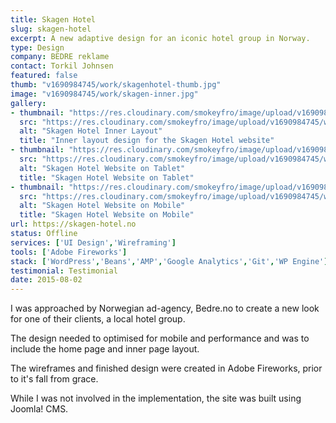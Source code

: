 ```yaml
---
title: Skagen Hotel
slug: skagen-hotel
excerpt: A new adaptive design for an iconic hotel group in Norway.
type: Design
company: BEDRE reklame
contact: Torkil Johnsen
featured: false
thumb: "v1690984745/work/skagenhotel-thumb.jpg"
image: "v1690984745/work/skagen-inner.jpg"
gallery:
- thumbnail: "https://res.cloudinary.com/smokeyfro/image/upload/v1690984745/work/skagen-inner-thumb.jpg"
  src: "https://res.cloudinary.com/smokeyfro/image/upload/v1690984745/work/skagen-inner.jpg"
  alt: "Skagen Hotel Inner Layout"
  title: "Inner layout design for the Skagen Hotel website"
- thumbnail: "https://res.cloudinary.com/smokeyfro/image/upload/v1690984745/work/skagen-responsive-tablet-thumb.jpg"
  src: "https://res.cloudinary.com/smokeyfro/image/upload/v1690984745/work/skagen-responsive-tablet.jpg"
  alt: "Skagen Hotel Website on Tablet"
  title: "Skagen Hotel Website on Tablet"
- thumbnail: "https://res.cloudinary.com/smokeyfro/image/upload/v1690984745/work/skagen-responsive-mobile-thumb.jpg"
  src: "https://res.cloudinary.com/smokeyfro/image/upload/v1690984745/work/skagen-responsive-mobile.jpg"
  alt: "Skagen Hotel Website on Mobile"
  title: "Skagen Hotel Website on Mobile"
url: https://skagen-hotel.no
status: Offline
services: ['UI Design','Wireframing']
tools: ['Adobe Fireworks']
stack: ['WordPress','Beans','AMP','Google Analytics','Git','WP Engine']
testimonial: Testimonial
date: 2015-08-02
---
```

I was approached by Norwegian ad-agency, Bedre.no to create a new look for one of their clients, a local hotel group.

The design needed to optimised for mobile and performance and was to include the home page and inner page layout.

The wireframes and finished design were created in Adobe Fireworks, prior to it's fall from grace.

While I was not involved in the implementation, the site was built using Joomla! CMS.